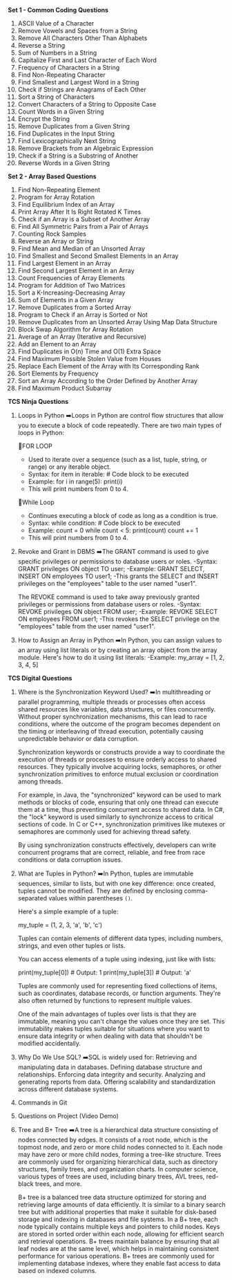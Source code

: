 **Set 1 - Common Coding Questions**
1.	ASCII Value of a Character
2.	Remove Vowels and Spaces from a String
3.	Remove All Characters Other Than Alphabets
4.	Reverse a String
5.	Sum of Numbers in a String
6.	Capitalize First and Last Character of Each Word
7.	Frequency of Characters in a String
8.	Find Non-Repeating Character
9.	Find Smallest and Largest Word in a String
10.	Check if Strings are Anagrams of Each Other
11.	Sort a String of Characters
12.	Convert Characters of a String to Opposite Case
13.	Count Words in a Given String
14.	Encrypt the String
15.	Remove Duplicates from a Given String
16.	Find Duplicates in the Input String
17.	Find Lexicographically Next String
18.	Remove Brackets from an Algebraic Expression
19.	Check if a String is a Substring of Another
20.	Reverse Words in a Given String

**Set 2 - Array Based Questions**
1.	Find Non-Repeating Element
2.	Program for Array Rotation
3.	Find Equilibrium Index of an Array
4.	Print Array After It Is Right Rotated K Times
5.	Check if an Array is a Subset of Another Array
6.	Find All Symmetric Pairs from a Pair of Arrays
7.	Counting Rock Samples
8.	Reverse an Array or String
9.	Find Mean and Median of an Unsorted Array
10.	Find Smallest and Second Smallest Elements in an Array
11.	Find Largest Element in an Array
12.	Find Second Largest Element in an Array
13.	Count Frequencies of Array Elements
14.	Program for Addition of Two Matrices
15.	Sort a K-Increasing-Decreasing Array
16.	Sum of Elements in a Given Array
17.	Remove Duplicates from a Sorted Array
18.	Program to Check if an Array is Sorted or Not
19.	Remove Duplicates from an Unsorted Array Using Map Data     Structure
20.	Block Swap Algorithm for Array Rotation
21.	Average of an Array (Iterative and Recursive)
22.	Add an Element to an Array
23.	Find Duplicates in O(n) Time and O(1) Extra Space
24.	Find Maximum Possible Stolen Value from Houses
25.	Replace Each Element of the Array with Its Corresponding Rank
26.	Sort Elements by Frequency
27.	Sort an Array According to the Order Defined by Another Array
28.	Find Maximum Product Subarray


**TCS Ninja Questions**
1.	Loops in Python
    ➡️Loops in Python are control flow structures that allow you to execute a block of code repeatedly. There are two main types of loops in Python:

    🍑FOR LOOP
    - Used to iterate over a sequence (such as a list, tuple, string, or range) or any iterable object.
    - Syntax: 
        for item in iterable:
            # Code block to be executed
    - Example:
        for i in range(5):
            print(i)
    - This will print numbers from 0 to 4.

    🍑While Loop
    - Continues executing a block of code as long as a condition is true.
    - Syntax:
        while condition:
            # Code block to be executed
    - Example:
        count = 0
        while count < 5:
            print(count)
            count += 1
    - This will print numbers from 0 to 4.

2.	Revoke and Grant in DBMS
    ➡️The GRANT command is used to give specific privileges or permissions to database users or roles.
    -Syntax:
    GRANT privileges ON object TO user;
    -Example:
    GRANT SELECT, INSERT ON employees TO user1;
    -This grants the SELECT and INSERT privileges on the "employees" table to the user named "user1".

    The REVOKE command is used to take away previously granted privileges or permissions from database users or roles.
    -Syntax:
    REVOKE privileges ON object FROM user;
    -Example:
    REVOKE SELECT ON employees FROM user1;
    -This revokes the SELECT privilege on the "employees" table from the user named "user1".

3.	How to Assign an Array in Python
    ➡️In Python, you can assign values to an array using list literals or by creating an array object from the array module. Here's how to do it using list literals:
    -Example:
    my_array = [1, 2, 3, 4, 5]

**TCS Digital Questions**
1.	Where is the Synchronization Keyword Used?
    ➡️In multithreading or parallel programming, multiple threads or processes often access shared resources like variables, data structures, or files concurrently. Without proper synchronization mechanisms, this can lead to race conditions, where the outcome of the program becomes dependent on the timing or interleaving of thread execution, potentially causing unpredictable behavior or data corruption.

    Synchronization keywords or constructs provide a way to coordinate the execution of threads or processes to ensure orderly access to shared resources. They typically involve acquiring locks, semaphores, or other synchronization primitives to enforce mutual exclusion or coordination among threads.

    For example, in Java, the "synchronized" keyword can be used to mark methods or blocks of code, ensuring that only one thread can execute them at a time, thus preventing concurrent access to shared data. In C#, the "lock" keyword is used similarly to synchronize access to critical sections of code. In C or C++, synchronization primitives like mutexes or semaphores are commonly used for achieving thread safety.

    By using synchronization constructs effectively, developers can write concurrent programs that are correct, reliable, and free from race conditions or data corruption issues.

2.	What are Tuples in Python?
    ➡️In Python, tuples are immutable sequences, similar to lists, but with one key difference: once created, tuples cannot be modified. They are defined by enclosing comma-separated values within parentheses `()`.

    Here's a simple example of a tuple:

    my_tuple = (1, 2, 3, 'a', 'b', 'c')

    Tuples can contain elements of different data types, including numbers, strings, and even other tuples or lists.

    You can access elements of a tuple using indexing, just like with lists:

    print(my_tuple[0])  # Output: 1
    print(my_tuple[3])  # Output: 'a'

    Tuples are commonly used for representing fixed collections of items, such as coordinates, database records, or function arguments. They're also often returned by functions to represent multiple values.

    One of the main advantages of tuples over lists is that they are immutable, meaning you can't change the values once they are set. This immutability makes tuples suitable for situations where you want to ensure data integrity or when dealing with data that shouldn't be modified accidentally.

3.	Why Do We Use SQL?
    ➡️SQL is widely used for:
    Retrieving and manipulating data in databases.
    Defining database structure and relationships.
    Enforcing data integrity and security.
    Analyzing and generating reports from data.
    Offering scalability and standardization across different database systems.

4.	Commands in Git
5.	Questions on Project (Video Demo)
6.	Tree and B+ Tree
    ➡️A tree is a hierarchical data structure consisting of nodes connected by edges.
    It consists of a root node, which is the topmost node, and zero or more child nodes connected to it.
    Each node may have zero or more child nodes, forming a tree-like structure.
    Trees are commonly used for organizing hierarchical data, such as directory structures, family trees, and organization charts.
    In computer science, various types of trees are used, including binary trees, AVL trees, red-black trees, and more.
    
    B+ tree is a balanced tree data structure optimized for storing and retrieving large amounts of data efficiently.
    It is similar to a binary search tree but with additional properties that make it suitable for disk-based storage and indexing in databases and file systems.
    In a B+ tree, each node typically contains multiple keys and pointers to child nodes.
    Keys are stored in sorted order within each node, allowing for efficient search and retrieval operations.
    B+ trees maintain balance by ensuring that all leaf nodes are at the same level, which helps in maintaining consistent performance for various operations.
    B+ trees are commonly used for implementing database indexes, where they enable fast access to data based on indexed columns.